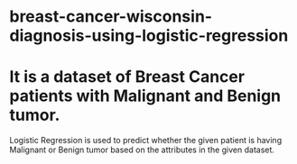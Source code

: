 # breast-cancer-wisconsin-diagnosis-using-logistic-regression
# It is a dataset of Breast Cancer patients with Malignant and Benign tumor. 
Logistic Regression is used to predict whether the given patient is having Malignant or Benign tumor based on the attributes in the given dataset. 
